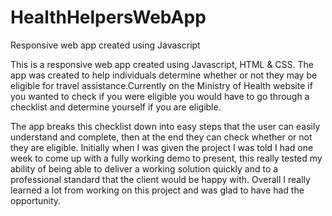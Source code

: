 # HealthHelpersWebApp
Responsive web app created using Javascript

This is a responsive web app created using Javascript, HTML & CSS. The app was created to help individuals determine whether 
or not they may be eligible for travel assistance.Currently on the Ministry of Health website if you wanted to check if you 
were eligible you would have to go through a checklist and determine yourself if you are eligible.

The app breaks this checklist down into easy steps that the user can easily understand and complete, then at the end they 
can check whether or not they are eligible. Initially when I was given the project I was told I had one week to come up with 
a fully working demo to present, this really tested my ability of being able to deliver a working solution quickly and to 
a professional standard that the client would be happy with. Overall I really learned a lot from working on this project 
and was glad to have had the opportunity.
